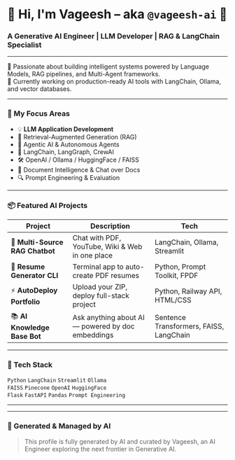 # 👋 Hi, I'm Vageesh – aka `@vageesh-ai` 🤖

### A Generative AI Engineer | LLM Developer | RAG & LangChain Specialist

---

🚀 Passionate about building intelligent systems powered by Language Models, RAG pipelines, and Multi-Agent frameworks.  
🔭 Currently working on production-ready AI tools with LangChain, Ollama, and vector databases.

---

### 🔬 My Focus Areas

- 💡 **LLM Application Development**
- 🧠 Retrieval-Augmented Generation (RAG)
- 🤝 Agentic AI & Autonomous Agents
- 🔗 LangChain, LangGraph, CrewAI
- 🛠️ OpenAI / Ollama / HuggingFace / FAISS
- 📄 Document Intelligence & Chat over Docs
- 🔍 Prompt Engineering & Evaluation

---

### 📦 Featured AI Projects

| Project | Description | Tech |
|--------|-------------|------|
| 🧠 **Multi-Source RAG Chatbot** | Chat with PDF, YouTube, Wiki & Web in one place | LangChain, Ollama, Streamlit |
| 🧾 **Resume Generator CLI** | Terminal app to auto-create PDF resumes | Python, Prompt Toolkit, FPDF |
| ⚡ **AutoDeploy Portfolio** | Upload your ZIP, deploy full-stack project | Python, Railway API, HTML/CSS |
| 📚 **AI Knowledge Base Bot** | Ask anything about AI — powered by doc embeddings | Sentence Transformers, FAISS, LangChain |

---

### 🧰 Tech Stack

`Python` `LangChain` `Streamlit` `Ollama`  
`FAISS` `Pinecone` `OpenAI` `HuggingFace`  
`Flask` `FastAPI` `Pandas` `Prompt Engineering`

---



---

### 🤖 Generated & Managed by AI

> This profile is fully generated by AI and curated by Vageesh, an AI Engineer exploring the next frontier in Generative AI.

